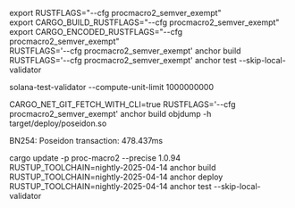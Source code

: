 
export RUSTFLAGS="--cfg procmacro2_semver_exempt"   
export CARGO_BUILD_RUSTFLAGS="--cfg procmacro2_semver_exempt"   
export CARGO_ENCODED_RUSTFLAGS="--cfg procmacro2_semver_exempt"  
RUSTFLAGS='--cfg procmacro2_semver_exempt' anchor build
RUSTFLAGS='--cfg procmacro2_semver_exempt' anchor test --skip-local-validator

solana-test-validator --compute-unit-limit 1000000000

CARGO_NET_GIT_FETCH_WITH_CLI=true  RUSTFLAGS='--cfg procmacro2_semver_exempt' anchor build 
objdump -h target/deploy/poseidon.so

BN254:
Poseidon transaction: 478.437ms

cargo update -p proc-macro2 --precise 1.0.94
RUSTUP_TOOLCHAIN=nightly-2025-04-14 anchor build
RUSTUP_TOOLCHAIN=nightly-2025-04-14 anchor deploy
RUSTUP_TOOLCHAIN=nightly-2025-04-14 anchor test --skip-local-validator